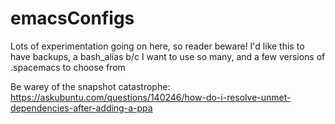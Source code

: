# emacsConfigs

Lots of experimentation going on here, so reader beware!
I'd like this to have backups, a bash_alias b/c I want to use so many, and a few versions of .spacemacs to choose from

Be warey of the snapshot catastrophe: https://askubuntu.com/questions/140246/how-do-i-resolve-unmet-dependencies-after-adding-a-ppa

